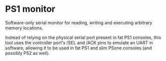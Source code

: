 
PS1 monitor
===========

Software-only serial monitor for reading, writing and executing arbitrary memory locations.

Instead of relying on the physical serial port present in fat PS1 consoles, this tool uses the
controller port's /SEL and /ACK pins to emulate an UART in software, allowing it to be used in
fat PS1 and slim PSone consoles (and possibly PS2 as well).
